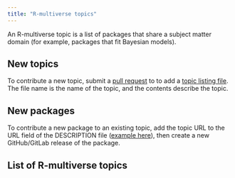 ```yaml
---
title: "R-multiverse topics"
---
```


An R-multiverse topic is a list of packages that share a subject matter domain (for example, packages that fit Bayesian models).

## New topics

To contribute a new topic, submit a [pull request](https://github.com/r-multiverse/topics/pulls) to to add a [topic listing file](https://github.com/r-multiverse/topics/tree/main/topics).
The file name is the name of the topic, and the contents describe the topic.

## New packages

To contribute a new package to an existing topic, add the topic URL to the URL field of the DESCRIPTION file ([example here](https://github.com/ropensci/stantargets/blob/db7d119ea0599eac3ce01a42bee27c9908754943/DESCRIPTION#L22)), then create a new GitHub/GitLab release of the package.


## List of R-multiverse topics


